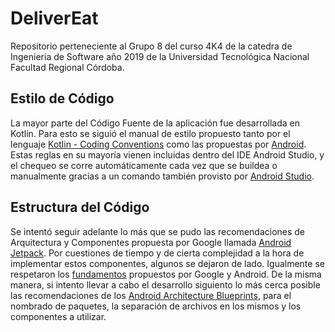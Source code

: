 # DeliverEat

Repositorio perteneciente al Grupo 8 del curso 4K4 de la catedra de Ingenieria de Software año 2019 de la Universidad Tecnológica Nacional Facultad Regional Córdoba.

## Estilo de Código

La mayor parte del Código Fuente de la aplicación fue desarrollada en Kotlin.
Para esto se siguió el manual de estilo propuesto tanto por el lenguaje [Kotlin - Coding Conventions](https://kotlinlang.org/docs/reference/coding-conventions.html) como las propuestas por [Android](https://developer.android.com/kotlin/style-guide). Estas reglas en su mayoría vienen incluidas dentro del IDE Android Studio, y el chequeo se corre automáticamente cada vez que se buildea o manualmente gracias a un comando también provisto por [Android Studio](https://www.jetbrains.com/help/idea/code-style-kotlin.html).

## Estructura del Código

Se intentó seguir adelante lo más que se pudo las recomendaciones de Arquitectura y Componentes propuesta por Google llamada [Android Jetpack](https://developer.android.com/jetpack). Por cuestiones de tiempo y de cierta complejidad a la hora de implementar estos componentes, algunos se dejaron de lado. Igualmente se respetaron los [fundamentos](https://developer.android.com/guide) propuestos por Google y Android.
De la misma manera, si intento llevar a cabo el desarrollo siguiento lo más cerca posible las recomendaciones de los [Android Architecture Blueprints](https://github.com/googlesamples/android-architecture), para el nombrado de paquetes, la separación de archivos en los mismos y los componentes a utilizar.
